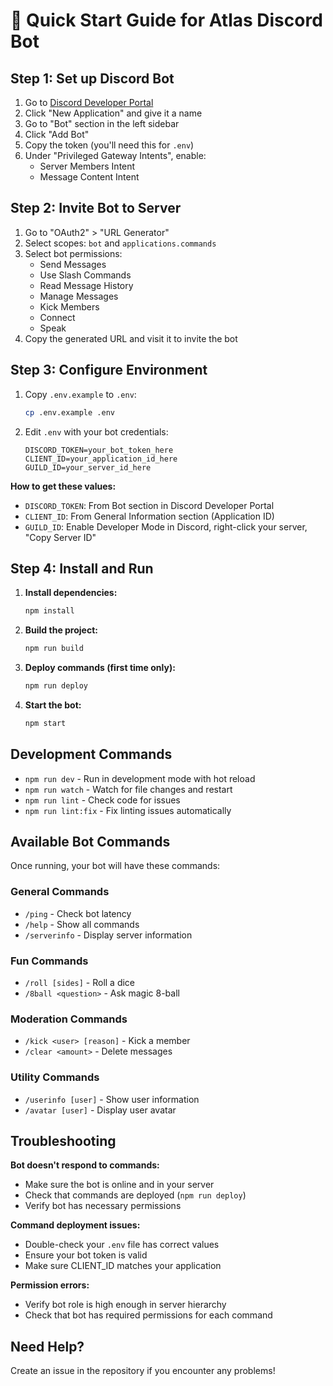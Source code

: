 # 🚀 Quick Start Guide for Atlas Discord Bot

## Step 1: Set up Discord Bot

1. Go to [Discord Developer Portal](https://discord.com/developers/applications)
2. Click "New Application" and give it a name
3. Go to "Bot" section in the left sidebar
4. Click "Add Bot"
5. Copy the token (you'll need this for `.env`)
6. Under "Privileged Gateway Intents", enable:
   - Server Members Intent
   - Message Content Intent

## Step 2: Invite Bot to Server

1. Go to "OAuth2" > "URL Generator"
2. Select scopes: `bot` and `applications.commands`
3. Select bot permissions:
   - Send Messages
   - Use Slash Commands
   - Read Message History
   - Manage Messages
   - Kick Members
   - Connect
   - Speak
4. Copy the generated URL and visit it to invite the bot

## Step 3: Configure Environment

1. Copy `.env.example` to `.env`:
   ```bash
   cp .env.example .env
   ```

2. Edit `.env` with your bot credentials:
   ```env
   DISCORD_TOKEN=your_bot_token_here
   CLIENT_ID=your_application_id_here
   GUILD_ID=your_server_id_here
   ```

**How to get these values:**
- `DISCORD_TOKEN`: From Bot section in Discord Developer Portal
- `CLIENT_ID`: From General Information section (Application ID)
- `GUILD_ID`: Enable Developer Mode in Discord, right-click your server, "Copy Server ID"

## Step 4: Install and Run

1. **Install dependencies:**
   ```bash
   npm install
   ```

2. **Build the project:**
   ```bash
   npm run build
   ```

3. **Deploy commands (first time only):**
   ```bash
   npm run deploy
   ```

4. **Start the bot:**
   ```bash
   npm start
   ```

## Development Commands

- `npm run dev` - Run in development mode with hot reload
- `npm run watch` - Watch for file changes and restart
- `npm run lint` - Check code for issues
- `npm run lint:fix` - Fix linting issues automatically

## Available Bot Commands

Once running, your bot will have these commands:

### General Commands
- `/ping` - Check bot latency
- `/help` - Show all commands
- `/serverinfo` - Display server information

### Fun Commands  
- `/roll [sides]` - Roll a dice
- `/8ball <question>` - Ask magic 8-ball

### Moderation Commands
- `/kick <user> [reason]` - Kick a member
- `/clear <amount>` - Delete messages

### Utility Commands
- `/userinfo [user]` - Show user information
- `/avatar [user]` - Display user avatar

## Troubleshooting

**Bot doesn't respond to commands:**
- Make sure the bot is online and in your server
- Check that commands are deployed (`npm run deploy`)
- Verify bot has necessary permissions

**Command deployment issues:**
- Double-check your `.env` file has correct values
- Ensure your bot token is valid
- Make sure CLIENT_ID matches your application

**Permission errors:**
- Verify bot role is high enough in server hierarchy
- Check that bot has required permissions for each command

## Need Help?

Create an issue in the repository if you encounter any problems!
